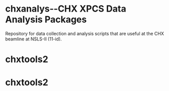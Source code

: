 chxanalys--CHX XPCS Data Analysis Packages
========

Repository for data collection and analysis scripts that are useful at the
CHX beamline at NSLS-II (11-id).
# chxtools2
# chxtools2
